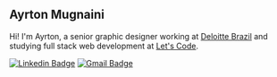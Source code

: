 ## Ayrton Mugnaini

Hi! I'm Ayrton, a senior graphic designer working at [Deloitte Brazil](https://www2.deloitte.com/br/pt.html) and studying full stack web development at [Let's Code](https://letscode.com.br/).

[![Linkedin Badge](https://img.shields.io/badge/-Ayrton%20Mugnaini-959da5?style=flat-square&logo=Linkedin&logoColor=white&link=https://www.linkedin.com/in/ayrtonmugnaini/)](https://www.linkedin.com/in/ayrtonmugnaini/)
[![Gmail Badge](https://img.shields.io/badge/-hello@yrto.dev-959da5?style=flat-square&logo=Gmail&logoColor=white&link=mailto:hello@yrto.dev)](mailto:hello@yrto.dev)

<!--
**yrto/yrto** is a ✨ _special_ ✨ repository because its `README.md` (this file) appears on your GitHub profile.

Here are some ideas to get you started:

- 🔭 I’m currently working on ...
- 🌱 I’m currently learning ...
- 👯 I’m looking to collaborate on ...
- 🤔 I’m looking for help with ...
- 💬 Ask me about ...
- 📫 How to reach me: ...
- 😄 Pronouns: ...
- ⚡ Fun fact: ...
-->
